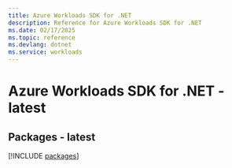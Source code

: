 ```yaml
---
title: Azure Workloads SDK for .NET
description: Reference for Azure Workloads SDK for .NET
ms.date: 02/17/2025
ms.topic: reference
ms.devlang: dotnet
ms.service: workloads
---
```

# Azure Workloads SDK for .NET - latest
## Packages - latest
[!INCLUDE [packages](workloads-index.md)]